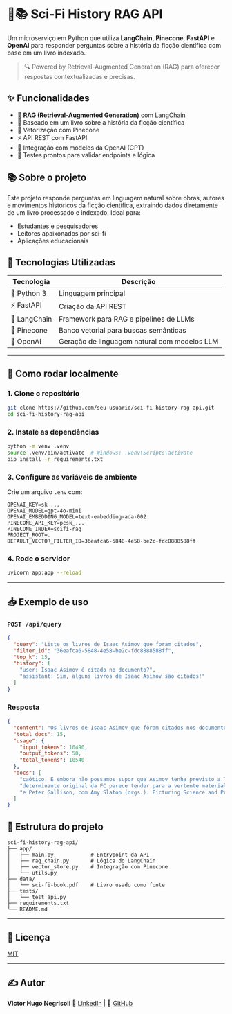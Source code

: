 # 🤖📚 Sci-Fi History RAG API

Um microserviço em Python que utiliza **LangChain**, **Pinecone**, **FastAPI** e **OpenAI** para responder perguntas sobre a história da ficção científica com base em um livro indexado.

> 🔍 Powered by Retrieval-Augmented Generation (RAG) para oferecer respostas contextualizadas e precisas.

## ✨ Funcionalidades

- 🔎 **RAG (Retrieval-Augmented Generation)** com LangChain
- 📖 Baseado em um livro sobre a história da ficção científica
- 🧠 Vetorização com Pinecone
- ⚡ API REST com FastAPI
- 🤖 Integração com modelos da OpenAI (GPT)
- 🧪 Testes prontos para validar endpoints e lógica

## 📚 Sobre o projeto

Este projeto responde perguntas em linguagem natural sobre obras, autores e movimentos históricos da ficção científica, extraindo dados diretamente de um livro processado e indexado. Ideal para:

- Estudantes e pesquisadores
- Leitores apaixonados por sci-fi
- Aplicações educacionais

## 🧰 Tecnologias Utilizadas

| Tecnologia  | Descrição                                      |
|-------------|------------------------------------------------|
| 🐍 Python 3  | Linguagem principal                            |
| ⚡ FastAPI   | Criação da API REST                            |
| 🔗 LangChain | Framework para RAG e pipelines de LLMs         |
| 🌲 Pinecone  | Banco vetorial para buscas semânticas          |
| 🧠 OpenAI    | Geração de linguagem natural com modelos LLM   |

---

## 🚀 Como rodar localmente

### 1. Clone o repositório

```bash
git clone https://github.com/seu-usuario/sci-fi-history-rag-api.git
cd sci-fi-history-rag-api
````

### 2. Instale as dependências

```bash
python -m venv .venv
source .venv/bin/activate  # Windows: .venv\Scripts\activate
pip install -r requirements.txt
```

### 3. Configure as variáveis de ambiente

Crie um arquivo `.env` com:

```env
OPENAI_KEY=sk-...
OPENAI_MODEL=gpt-4o-mini
OPENAI_EMBEDDING_MODEL=text-embedding-ada-002
PINECONE_API_KEY=pcsk_...
PINECONE_INDEX=scifi-rag
PROJECT_ROOT=.
DEFAULT_VECTOR_FILTER_ID=36eafca6-5848-4e58-be2c-fdc8888588ff
```

### 4. Rode o servidor

```bash
uvicorn app:app --reload
```

---

## 📥 Exemplo de uso

### `POST /api/query`

```json
{
  "query": "Liste os livros de Isaac Asimov que foram citados",
  "filter_id": "36eafca6-5848-4e58-be2c-fdc8888588ff",
  "top_k": 15,
  "history": [
    "user: Isaac Asimov é citado no documento?",
    "assistant: Sim, alguns livros de Isaac Asimov são citados!"
  ]
}
```

### Resposta

```json
{
  "content": "Os livros de Isaac Asimov que foram citados nos documentos são:\n\n1. **The Bicentennial Man** (1976) - Incluído em \"The Complete Robot\".\n2. **The Caves of Steel** (1954).",
  "total_docs": 15,
  "usage": {
    "input_tokens": 10490,
    "output_tokens": 50,
    "total_tokens": 10540
  },
  "docs": [
    "caótico. E embora não possamos supor que Asimov tenha previsto a Teoria do\nCaos, o fato é que na série Duna,...",
    "determinante original da FC parece tender para a vertente materialista ou\nprotestante; mas de fato aquela vertente católica mística/fantástica está muito...",
    "e Peter Gallison, com Amy Slaton (orgs.). Picturing Science and Producing Art. Nova..."
  ]
}
```


## 📌 Estrutura do projeto

```
sci-fi-history-rag-api/
├── app/
│   ├── main.py            # Entrypoint da API
│   ├── rag_chain.py       # Lógica do LangChain
│   ├── vector_store.py    # Integração com Pinecone
│   └── utils.py
├── data/
│   └── sci-fi-book.pdf    # Livro usado como fonte
├── tests/
│   └── test_api.py
├── requirements.txt
└── README.md
```

---

## 📖 Licença

[MIT](LICENSE)

---

## ✍️ Autor

**Victor Hugo Negrisoli**
🔗 [LinkedIn](https://www.linkedin.com/in/victorhugonegrisoli/) | 🐙 [GitHub](https://github.com/vhnegrisoli/)
